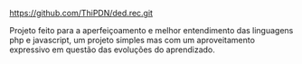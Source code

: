 https://github.com/ThiPDN/ded.rec.git

Projeto feito para a aperfeiçoamento e melhor entendimento das linguagens php e javascript, um projeto simples mas com um aproveitamento expressivo em questão das evoluções do aprendizado.
